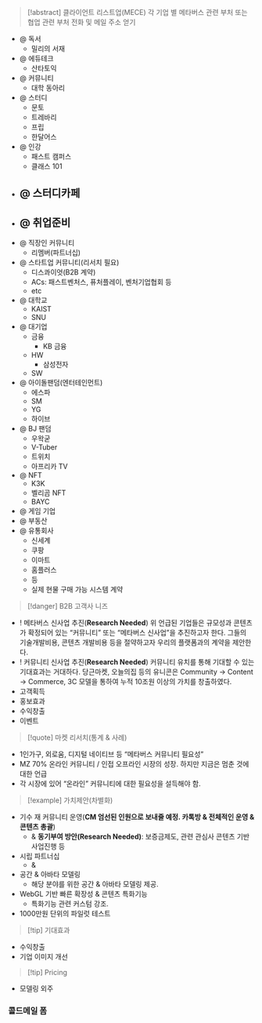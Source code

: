 > [!abstract] 클라이언트 리스트업(MECE)
> 각 기업 별 메타버스 관련 부처 또는 협업 관련 부처 전화 및 메일 주소 얻기
- @ 독서
	- 밀리의 서재
- @ 에듀테크
	- 산타토익
- @ 커뮤니티
	- 대학 동아리
- @ 스터디
	- 문토
	- 트레바리
	- 프립
	- 한달어스
- @ 인강
	- 패스트 캠퍼스
	- 클래스 101
- @ 스터디카페
	- 
- @ 취업준비
	- 
- @ 직장인 커뮤니티
	- 리멤버(파트너십)
- @ 스타트업 커뮤니티(리서치 필요)
	- 디스콰이엇(B2B 계약)
	- ACs: 패스트벤처스, 퓨처플레이, 벤처기업협회 등
	- etc
- @ 대학교
	- KAIST
	- SNU
- @ 대기업
	- 금융
		- KB 금융
	- HW
		- 삼성전자
	- SW
- @ 아이돌팬덤(엔터테인먼트)
	- 에스파
	- SM
	- YG
	- 하이브
- @ BJ 팬덤
	- 우왁굳
	- V-Tuber
	- 트위치
	- 아프리카 TV
- @ NFT
	- K3K
	- 벨리곰 NFT
	- BAYC
- @ 게임 기업
- @ 부동산
- @ 유통회사
	- 신세계
	- 쿠팡
	- 이마트
	- 홈플러스
	- 등
	- 실제 현물 구매 가능 시스템 계약
> [!danger] B2B 고객사 니즈
- ! 메타버스 신사업 추진(**Research Needed**)
	위 언급된 기업들은 규모성과 콘텐츠가 확정되어 있는 “커뮤니티” 또는 “메타버스 신사업”을 추진하고자 한다. 그들의 기술개발비용, 콘텐츠 개발비용 등을 절약하고자 우리의 플랫폼과의 계약을 제안한다.
- ! 커뮤니티 신사업 추진(**Research Needed**)
	커뮤니티 유치를 통해 기대할 수 있는 기대효과는 거대하다. 당근마켓, 오늘의집 등의 유니콘은 Community → Content → Commerce, 3C 모델을 통하여 누적 10조원 이상의 가치를 창출하였다. 
- 고객획득
- 홍보효과
- 수익창출
- 이벤트
> [!quote] 마켓 리서치(통계 & 사례)
- 1인가구, 외로움, 디지털 네이티브 등 “메타버스 커뮤니티 필요성”
- MZ 70% 온라인 커뮤니티 / 인접 오프라인 시장의 성장. 하지만 지금은 멈춘 것에 대한 언급
- 각 시장에 있어 “온라인” 커뮤니티에 대한 필요성을 설득해야 함.
> [!example] 가치제안(차별화)
- 기수 재 커뮤니티 운영(**CM 엄선된 인원으로 보내줄 예정. 카톡방 & 전체적인 운영 & 콘텐츠 총괄**)
	- & **동기부여 방안(Research Needed)**: 보증금제도, 관련 관심사 콘텐츠 기반 사업진행 등
- 시립 파트너십
	- & 
- 공간 & 아바타 모델링
	- 해당 분야를 위한 공간 & 아바타 모델링 제공.
- WebGL 기반 빠른 확장성 & 콘텐츠 특화기능
	- 특화기능 관련 커스텀 강조. 
- 1000만원 단위의 파일럿 테스트
> [!tip] 기대효과
- 수익창출
- 기업 이미지 개선
> [!tip] Pricing
- 모델링 외주

### 콜드메일 폼
